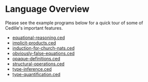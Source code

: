 # Language Overview

Please see the example programs below for a
quick tour of some of Cedille's important features.

 * [equational-reasoning.ced](./equational-reasoning.ced)
 * [implicit-products.ced](./implicit-products.ced)
 * [induction-for-church-nats.ced](./induction-for-church-nats.ced)
 * [obviously-false-equations.ced](./obviously-false-equations.ced)
 * [opaque-definitions.ced](./opaque-definitions.ced)
 * [structural-operations.ced](./structural-operations.ced)
 * [type-inference.ced](./type-inference.ced)
 * [type-quantification.ced](./type-quantification.ced)
